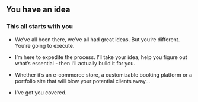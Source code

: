 ## You have an idea
### This all starts with you

* We’ve all been there, we’ve all had great ideas. But you’re different. You’re going to execute.

* I’m here to expedite the process. I’ll take your idea, help you figure out what’s essential - then I’ll actually build it for you.

* Whether it’s an e-commerce store, a customizable booking platform or a portfolio site that will blow your potential clients away...

* I've got you covered.
